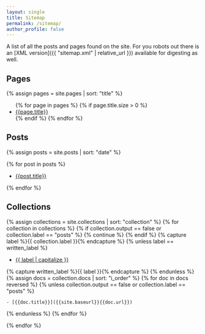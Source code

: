 ```yaml
---
layout: single
title: Sitemap
permalink: /sitemap/
author_profile: false
---
```


A list of all the posts and pages found on the site. For you robots out there is an
[XML version]({{ "sitemap.xml" | relative_url }}) available for digesting as well.

## Pages

{% assign pages = site.pages | sort: "title" %}

<ul class="articles-list">
{% for page in pages %}
    {% if page.title.size > 0 %}
        <li> <a href="{{site.baseurl}}{{page.url}}">{{page.title}}</a></li>
    {% endif %}
{% endfor %}
</ul>

## Posts

{% assign posts = site.posts | sort: "date" %}

{% for post in posts %}

- [{{post.title}}]({{site.baseurl}}{{post.url}})

{% endfor %}

## Collections

{% assign collections = site.collections | sort: "collection" %}
{% for collection in collections %}
{% if collection.output == false or collection.label == "posts" %}
{% continue %}
{% endif %}
{% capture label %}{{ collection.label }}{% endcapture %}
{% unless label == written_label %}

- [{{ label | capitalize }}]({{site.baseurl}}/{{label}})

{% capture written_label %}{{ label }}{% endcapture %}
{% endunless %}
{% assign docs = collection.docs | sort: "i_order" %}
{% for doc in docs reversed %}
{% unless collection.output == false or collection.label == "posts" %}

    - [{{doc.title}}]({{site.baseurl}}{{doc.url}})

{% endunless %}
{% endfor %}

{% endfor %}
